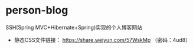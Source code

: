 # person-blog
SSH(Spring MVC+Hibernate+Spring)实现的个人博客网站
+ 静态CSS文件链接： https://share.weiyun.com/57WskMp （密码：4ud8）